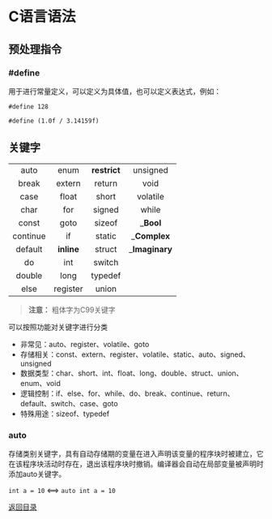 # C语言语法

## 预处理指令

### #define
用于进行常量定义，可以定义为具体值，也可以定义表达式，例如： 

`#define 128`

`#define (1.0f / 3.14159f)`


## 关键字

|          |            |              |                |
| :------: | :--------: | :----------: | :------------: |
|   auto   |    enum    | __restrict__ |    unsigned    |
|  break   |   extern   |    return    |      void      |
|   case   |   float    |    short     |    volatile    |
|   char   |    for     |    signed    |     while      |
|  const   |    goto    |    sizeof    |   ___Bool__    |
| continue |     if     |    static    |  ___Complex__  |
| default  | __inline__ |    struct    | ___Imaginary__ |
|    do    |    int     |    switch    |
|  double  |    long    |   typedef    |
|   else   |  register  |    union     |

>__注意：__ 粗体字为C99关键字

可以按照功能对关键字进行分类

- 非常见：auto、register、volatile、goto
- 存储相关：const、extern、register、volatile、static、auto、signed、unsigned
- 数据类型：char、short、int、float、long、double、struct、union、enum、void
- 逻辑控制：if、else、for、while、do、break、continue、return、default、switch、case、goto
- 特殊用途：sizeof、typedef

### auto
存储类别关键字，具有自动存储期的变量在进入声明该变量的程序块时被建立，它在该程序块活动时存在，退出该程序块时撤销。编译器会自动在局部变量被声明时添加auto关键字。

`int a = 10` <==> `auto int a = 10`

[返回目录](../CONTENTS.md)
